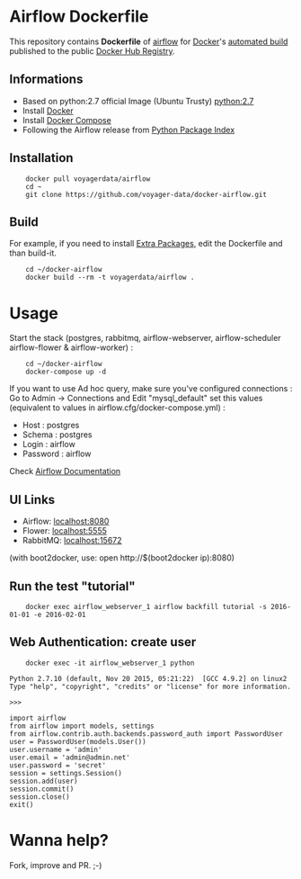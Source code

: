# Airflow Dockerfile

This repository contains **Dockerfile** of [airflow](https://github.com/airbnb/airflow) for [Docker](https://www.docker.com/)'s [automated build](https://registry.hub.docker.com/u/voyagerdata/airflow/) published to the public [Docker Hub Registry](https://registry.hub.docker.com/).

## Informations

* Based on python:2.7 official Image (Ubuntu Trusty) [python:2.7](https://registry.hub.docker.com/_/python/)
* Install [Docker](https://www.docker.com/)
* Install [Docker Compose](https://docs.docker.com/compose/install/)
* Following the Airflow release from [Python Package Index](https://pypi.python.org/pypi/airflow)

## Installation

        docker pull voyagerdata/airflow
        cd ~
        git clone https://github.com/voyager-data/docker-airflow.git
        

## Build

For example, if you need to install [Extra Packages](http://pythonhosted.org/airflow/installation.html#extra-package), edit the Dockerfile and than build-it.

		cd ~/docker-airflow
        docker build --rm -t voyagerdata/airflow .

# Usage

Start the stack (postgres, rabbitmq, airflow-webserver, airflow-scheduler airflow-flower & airflow-worker) :

		cd ~/docker-airflow
        docker-compose up -d

If you want to use Ad hoc query, make sure you've configured connections :
Go to Admin -> Connections and Edit "mysql_default" set this values (equivalent to values in airflow.cfg/docker-compose.yml) :
- Host : postgres
- Schema : postgres
- Login : airflow
- Password : airflow

Check [Airflow Documentation](http://pythonhosted.org/airflow/)

## UI Links

- Airflow: [localhost:8080](http://localhost:8080/)
- Flower: [localhost:5555](http://localhost:5555/)
- RabbitMQ: [localhost:15672](http://localhost:15672/)

(with boot2docker, use: open http://$(boot2docker ip):8080)


## Run the test "tutorial"

        docker exec airflow_webserver_1 airflow backfill tutorial -s 2016-01-01 -e 2016-02-01
## Web Authentication: create user
        docker exec -it airflow_webserver_1 python
`Python 2.7.10 (default, Nov 20 2015, 05:21:22) 
[GCC 4.9.2] on linux2
Type "help", "copyright", "credits" or "license" for more information.`
    
`>>>`
    
	import airflow
	from airflow import models, settings
	from airflow.contrib.auth.backends.password_auth import PasswordUser
	user = PasswordUser(models.User())
	user.username = 'admin'
	user.email = 'admin@admin.net'
	user.password = 'secret'
	session = settings.Session()
	session.add(user)
	session.commit()
	session.close()
	exit()
	
# Wanna help?

Fork, improve and PR. ;-)
